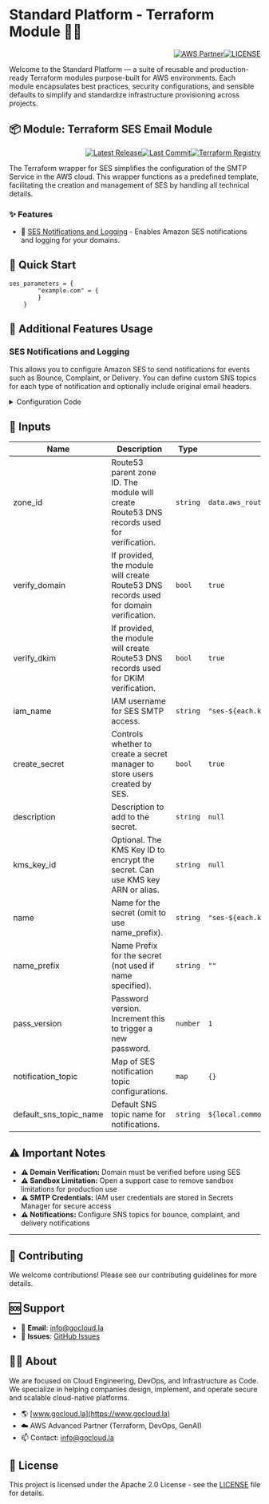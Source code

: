 # Standard Platform - Terraform Module 🚀🚀
<p align="right"><a href="https://partners.amazonaws.com/partners/0018a00001hHve4AAC/GoCloud"><img src="https://img.shields.io/badge/AWS%20Partner-Advanced-orange?style=for-the-badge&logo=amazonaws&logoColor=white" alt="AWS Partner"/></a><a href="LICENSE"><img src="https://img.shields.io/badge/License-Apache%202.0-green?style=for-the-badge&logo=apache&logoColor=white" alt="LICENSE"/></a></p>

Welcome to the Standard Platform — a suite of reusable and production-ready Terraform modules purpose-built for AWS environments.
Each module encapsulates best practices, security configurations, and sensible defaults to simplify and standardize infrastructure provisioning across projects.

## 📦 Module: Terraform SES Email Module
<p align="right"><a href="https://github.com/gocloudLa/terraform-aws-wrapper-ses/releases/latest"><img src="https://img.shields.io/github/v/release/gocloudLa/terraform-aws-wrapper-ses.svg?style=for-the-badge" alt="Latest Release"/></a><a href=""><img src="https://img.shields.io/github/last-commit/gocloudLa/terraform-aws-wrapper-ses.svg?style=for-the-badge" alt="Last Commit"/></a><a href="https://registry.terraform.io/modules/gocloudLa/wrapper-ses/aws"><img src="https://img.shields.io/badge/Terraform-Registry-7B42BC?style=for-the-badge&logo=terraform&logoColor=white" alt="Terraform Registry"/></a></p>
The Terraform wrapper for SES simplifies the configuration of the SMTP Service in the AWS cloud. This wrapper functions as a predefined template, facilitating the creation and management of SES by handling all technical details.

### ✨ Features

- 📧 [SES Notifications and Logging](#ses-notifications-and-logging) - Enables Amazon SES notifications and logging for your domains.




## 🚀 Quick Start
```hcl
ses_parameters = {
        "example.com" = {
        }
    }
```


## 🔧 Additional Features Usage

### SES Notifications and Logging
This allows you to configure Amazon SES to send notifications for events such as Bounce, Complaint, or Delivery. 
You can define custom SNS topics for each type of notification and optionally include original email headers. 


<details><summary>Configuration Code</summary>

```hcl
ses_parameters = {
  "example.com" = {
    notification_topic = {
      "Bounce" = {
        # topic_arn = "" # Default: sns_topic_alarms_notifications
        # include_original_headers = true # Default: true
      }
      # "Complaint" = {}
      # "Delivery"  = {}
    }

    # default_sns_topic_name = "sns-topic-name" # Default: "${local.common_name}-alarms"
  }
}
```


</details>




## 📑 Inputs
| Name                   | Description                                                                               | Type     | Default                                        | Required |
| ---------------------- | ----------------------------------------------------------------------------------------- | -------- | ---------------------------------------------- | -------- |
| zone_id                | Route53 parent zone ID. The module will create Route53 DNS records used for verification. | `string` | `data.aws_route53_zone.this[each.key].zone_id` | no       |
| verify_domain          | If provided, the module will create Route53 DNS records used for domain verification.     | `bool`   | `true`                                         | no       |
| verify_dkim            | If provided, the module will create Route53 DNS records used for DKIM verification.       | `bool`   | `true`                                         | no       |
| iam_name               | IAM username for SES SMTP access.                                                         | `string` | `"ses-${each.key}"`                            | no       |
| create_secret          | Controls whether to create a secret manager to store users created by SES.                | `bool`   | `true`                                         | no       |
| description            | Description to add to the secret.                                                         | `string` | `null`                                         | no       |
| kms_key_id             | Optional. The KMS Key ID to encrypt the secret. Can use KMS key ARN or alias.             | `string` | `null`                                         | no       |
| name                   | Name for the secret (omit to use name_prefix).                                            | `string` | `"ses-${each.key}"`                            | no       |
| name_prefix            | Name Prefix for the secret (not used if name specified).                                  | `string` | `""`                                           | no       |
| pass_version           | Password version. Increment this to trigger a new password.                               | `number` | `1`                                            | no       |
| notification_topic     | Map of SES notification topic configurations.                                             | `map`    | `{}`                                           | no       |
| default_sns_topic_name | Default SNS topic name for notifications.                                                 | `string` | `${local.common_name}-alarms`                  | no       |







## ⚠️ Important Notes
- **⚠️ Domain Verification:** Domain must be verified before using SES
- **⚠️ Sandbox Limitation:** Open a support case to remove sandbox limitations for production use
- **⚠️ SMTP Credentials:** IAM user credentials are stored in Secrets Manager for secure access
- **⚠️ Notifications:** Configure SNS topics for bounce, complaint, and delivery notifications



---

## 🤝 Contributing
We welcome contributions! Please see our contributing guidelines for more details.

## 🆘 Support
- 📧 **Email**: info@gocloud.la
- 🐛 **Issues**: [GitHub Issues](https://github.com/gocloudLa/issues)

## 🧑‍💻 About
We are focused on Cloud Engineering, DevOps, and Infrastructure as Code.
We specialize in helping companies design, implement, and operate secure and scalable cloud-native platforms.
- 🌎 [www.gocloud.la](https://www.gocloud.la)
- ☁️ AWS Advanced Partner (Terraform, DevOps, GenAI)
- 📫 Contact: info@gocloud.la

## 📄 License
This project is licensed under the Apache 2.0 License - see the [LICENSE](LICENSE) file for details. 